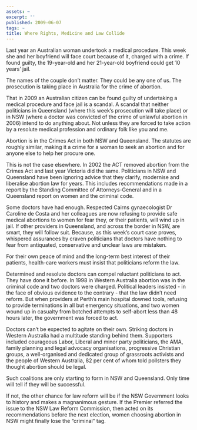 ```yaml
---
assets: ~
excerpt: ''
published: 2009-06-07
tags: ~
title: Where Rights, Medicine and Law Collide
---
```

Last year an Australian woman undertook a medical procedure. This week
she and her boyfriend will face court because of it, charged with a
crime. If found guilty, the 19-year-old and her 21-year-old boyfriend
could get 10 years’ jail.

The names of the couple don’t matter. They could be any one of us. The
prosecution is taking place in Australia for the crime of abortion.

That in 2009 an Australian citizen can be found guilty of undertaking a
medical procedure and face jail is a scandal. A scandal that neither
politicians in Queensland (where this week’s prosecution will take
place) or in NSW (where a doctor was convicted of the crime of unlawful
abortion in 2006) intend to do anything about. Not unless they are
forced to take action by a resolute medical profession and ordinary folk
like you and me.

Abortion is in the Crimes Act in both NSW and Queensland. The statutes
are roughly similar, making it a crime for a woman to seek an abortion
and for anyone else to help her procure one.

This is not the case elsewhere. In 2002 the ACT removed abortion from
the Crimes Act and last year Victoria did the same. Politicians in NSW
and Queensland have been ignoring advice that they clarify, modernise
and liberalise abortion law for years. This includes recommendations
made in a report by the Standing Committee of Attorneys-General and in a
Queensland report on women and the criminal code.

Some doctors have had enough. Respected Cairns gynaecologist Dr Caroline
de Costa and her colleagues are now refusing to provide safe medical
abortions to women for fear they, or their patients, will wind up in
jail. If other providers in Queensland, and across the border in NSW,
are smart, they will follow suit. Because, as this week’s court case
proves, whispered assurances by craven politicians that doctors have
nothing to fear from antiquated, conservative and unclear laws are
mistaken.

For their own peace of mind and the long-term best interest of their
patients, health-care workers must insist that politicians reform the
law.

Determined and resolute doctors can compel reluctant politicians to act.
They have done it before. In 1998 in Western Australia abortion was in
the criminal code and two doctors were charged. Political leaders
insisted - in the face of obvious evidence to the contrary - that the
law didn’t need reform. But when providers at Perth’s main hospital
downed tools, refusing to provide terminations in all but emergency
situations, and two women wound up in casualty from botched attempts to
self-abort less than 48 hours later, the government was forced to act.

Doctors can’t be expected to agitate on their own. Striking doctors in
Western Australia had a multitude standing behind them. Supporters
included courageous Labor, Liberal and minor party politicians, the AMA,
family planning and legal advocacy organisations, progressive Christian
groups, a well-organised and dedicated group of grassroots activists and
the people of Western Australia, 82 per cent of whom told pollsters they
thought abortion should be legal.

Such coalitions are only starting to form in NSW and Queensland. Only
time will tell if they will be successful.

If not, the other chance for law reform will be if the NSW Government
looks to history and makes a magnanimous gesture. If the Premier
referred the issue to the NSW Law Reform Commission, then acted on its
recommendations before the next election, women choosing abortion in NSW
might finally lose the “criminal” tag.